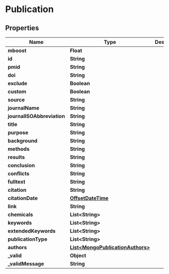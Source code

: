 # Publication

## Properties
Name | Type | Description | Notes
------------ | ------------- | ------------- | -------------
**mboost** | **Float** |  |  [optional]
**id** | **String** |  | 
**pmid** | **String** |  |  [optional]
**doi** | **String** |  |  [optional]
**exclude** | **Boolean** |  |  [optional]
**custom** | **Boolean** |  |  [optional]
**source** | **String** |  | 
**journalName** | **String** |  | 
**journalISOAbbreviation** | **String** |  |  [optional]
**title** | **String** |  | 
**purpose** | **String** |  |  [optional]
**background** | **String** |  |  [optional]
**methods** | **String** |  |  [optional]
**results** | **String** |  |  [optional]
**conclusion** | **String** |  |  [optional]
**conflicts** | **String** |  |  [optional]
**fulltext** | **String** |  |  [optional]
**citation** | **String** |  | 
**citationDate** | [**OffsetDateTime**](OffsetDateTime.md) |  | 
**link** | **String** |  |  [optional]
**chemicals** | **List&lt;String&gt;** |  |  [optional]
**keywords** | **List&lt;String&gt;** |  |  [optional]
**extendedKeywords** | **List&lt;String&gt;** |  |  [optional]
**publicationType** | **List&lt;String&gt;** |  |  [optional]
**authors** | [**List&lt;MongoPublicationAuthors&gt;**](MongoPublicationAuthors.md) |  |  [optional]
**_valid** | **Object** |  |  [optional]
**_validMessage** | **String** |  |  [optional]

